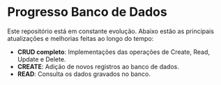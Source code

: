 # Progresso Banco de Dados

Este repositório está em constante evolução. Abaixo estão as principais atualizações e melhorias feitas ao longo do tempo:

- **CRUD completo**: Implementações das operações de Create, Read, Update e Delete.
- **CREATE**: Adição de novos registros ao banco de dados.
- **READ**: Consulta os dados gravados no banco.